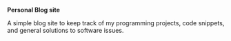 **Personal Blog site**

A simple blog site to keep track of my programming projects, code snippets, and general solutions to software issues.

